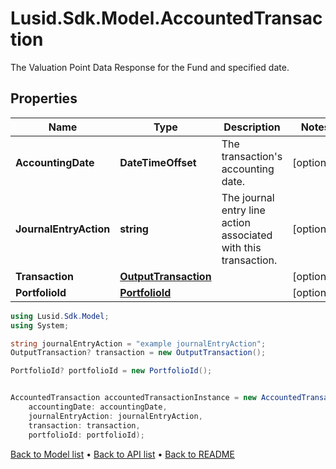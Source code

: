 # Lusid.Sdk.Model.AccountedTransaction
The Valuation Point Data Response for the Fund and specified date.

## Properties

Name | Type | Description | Notes
------------ | ------------- | ------------- | -------------
**AccountingDate** | **DateTimeOffset** | The transaction&#39;s accounting date. | [optional] 
**JournalEntryAction** | **string** | The journal entry line action associated with this transaction. | [optional] 
**Transaction** | [**OutputTransaction**](OutputTransaction.md) |  | [optional] 
**PortfolioId** | [**PortfolioId**](PortfolioId.md) |  | [optional] 

```csharp
using Lusid.Sdk.Model;
using System;

string journalEntryAction = "example journalEntryAction";
OutputTransaction? transaction = new OutputTransaction();

PortfolioId? portfolioId = new PortfolioId();


AccountedTransaction accountedTransactionInstance = new AccountedTransaction(
    accountingDate: accountingDate,
    journalEntryAction: journalEntryAction,
    transaction: transaction,
    portfolioId: portfolioId);
```

[Back to Model list](../README.md#documentation-for-models) &#8226; [Back to API list](../README.md#documentation-for-api-endpoints) &#8226; [Back to README](../README.md)
